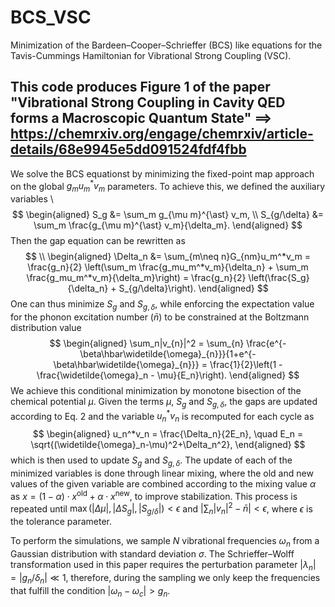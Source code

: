 # BCS_VSC
Minimization of the Bardeen–Cooper–Schrieffer (BCS) like equations for the Tavis-Cummings Hamiltonian for Vibrational Strong Coupling (VSC). 

This code produces Figure 1 of the paper **"Vibrational Strong Coupling in Cavity QED forms a Macroscopic Quantum State"** 
$⟹$ https://chemrxiv.org/engage/chemrxiv/article-details/68e9945e5dd091524fdf4fbb 
---

We solve the BCS equationst by minimizing the fixed-point map approach on the global $g_mu_m^*v_m$ parameters. To achieve this, we defined the auxiliary variables \\
$$
\begin{aligned}
S_g &= \sum_m g_{\mu m}^{\ast} v_m, \\
S_{g/\delta} &= \sum_m \frac{g_{\mu m}^{\ast} v_m}{\delta_m}.
\end{aligned} 
$$
Then the gap equation can be rewritten as
$$ 
\\
\begin{aligned}
    \Delta_n &= \sum_{m\neq n}G_{nm}u_m^*v_m  = \frac{g_n}{2} \left(\sum_m \frac{g_mu_m^*v_m}{\delta_n} + \sum_m \frac{g_mu_m^*v_m}{\delta_m}\right) = \frac{g_n}{2} \left(\frac{S_g}{\delta_n} + S_{g/\delta}\right).
\end{aligned}
$$
One can thus minimize $S_g$ and $S_{g,\delta}$, while enforcing the
expectation value for the phonon excitation number ($\bar{n}$) to be constrained at the Boltzmann distribution value
$$
\begin{aligned}
    \sum_n|v_{n}|^2 = \sum_{n} \frac{e^{-\beta\hbar\widetilde{\omega}_{n}}}{1+e^{-\beta\hbar\widetilde{\omega}_{n}}} = \frac{1}{2}\left(1 - \frac{\widetilde{\omega}_n - \mu}{E_n}\right).
\end{aligned}
$$
We achieve this conditional minimization by monotone bisection of the chemical potential $\mu$. Given the terms $\mu$, $S_g$ and $S_{g,\delta}$, the gaps are updated according to Eq. 2 and the variable $u_n^*v_n$ is recomputed for each cycle as
$$
\begin{aligned}
   u_n^*v_n = \frac{\Delta_n}{2E_n}, \quad E_n = \sqrt{(\widetilde{\omega}_n-\mu)^2+\Delta_n^2},
\end{aligned}
$$
which is then used to update $S_g$ and $S_{g,\delta}$. The update of each of the minimized variables is done through linear mixing, where the old and new values of the given variable are combined according to the mixing value $\alpha$ as $x = (1 - \alpha)\cdot x^\mathrm{old} + \alpha\cdot  x^\mathrm{new}$, to improve stabilization.
This process is repeated until $\max\left(|\Delta\mu|,|\Delta S_g|,|S_{g/\delta}|\right) < \epsilon$ and $|\sum_n |v_n|^2 - \bar{n}|< \epsilon$, where $\epsilon$ is the tolerance parameter.

To perform the simulations, we sample $N$ vibrational frequencies $\omega_n$ from a Gaussian distribution with standard deviation $\sigma$. The Schrieffer–Wolff transformation used in this paper requires the perturbation parameter $|\lambda_{n}|=\left|g_{n}/\delta_{n}\right| \ll 1$, therefore, during the sampling we only keep the frequencies that fulfill the condition $|\omega_n - \omega_c| > g_n$.


